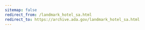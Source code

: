 ```yaml
---
sitemap: false 
redirect_from: /landmark_hotel_sa.html 
redirect_to: https://archive.ada.gov/landmark_hotel_sa.html 
---
```

